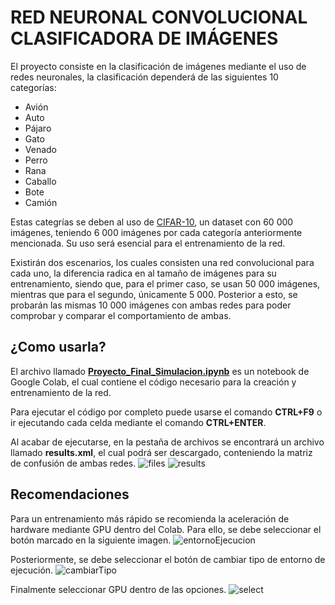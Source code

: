 # RED NEURONAL CONVOLUCIONAL CLASIFICADORA DE IMÁGENES
El proyecto consiste en la clasificación de imágenes mediante el uso de redes neuronales, la clasificación dependerá de las siguientes 10 categorías:
* Avión
* Auto
* Pájaro
* Gato
* Venado
* Perro
* Rana
* Caballo
* Bote
* Camión

Estas categrías se deben al uso de [CIFAR-10](https://www.cs.toronto.edu/~kriz/cifar.html), un dataset con 60 000 imágenes, teniendo 6 000 imágenes por cada categoría anteriormente mencionada. Su uso será esencial para el entrenamiento de la red.

Existirán dos escenarios, los cuales consisten una red convolucional para cada uno, la diferencia radica en al tamaño de imágenes para su entrenamiento, siendo que, para el primer caso, se usan 50 000 imágenes, mientras que para el segundo, únicamente 5 000. Posterior a esto, se probarán las mismas 10 000 imágenes con ambas redes para poder comprobar y comparar el comportamiento de ambas.


## ¿Como usarla?
El archivo llamado **[Proyecto_Final_Simulacion.ipynb](https://github.com/Miguel2900/Simulacion/blob/main/Proyecto_Final_Simulacion.ipynb)** es un notebook de Google Colab, el cual contiene el código necesario para la creación y entrenamiento de la red.

Para ejecutar el código por completo puede usarse el comando **CTRL+F9** o ir ejecutando cada celda mediante el comando **CTRL+ENTER**.

Al acabar de ejecutarse, en la pestaña de archivos se encontrará un archivo llamado **results.xml**, el cual podrá ser descargado, conteniendo la matriz de confusión de ambas redes.
![files](https://user-images.githubusercontent.com/61810656/169936239-1c89305d-d5f7-4004-9d3d-ed476cb306aa.png)
![results](https://user-images.githubusercontent.com/61810656/169936436-4ced2843-67fb-4439-876c-3b274e2ca233.png)

## Recomendaciones
Para un entrenamiento más rápido se recomienda la aceleración de hardware mediante GPU dentro del Colab. Para ello, se debe seleccionar el botón marcado en la siguiente imagen.
![entornoEjecucion](https://user-images.githubusercontent.com/61810656/169934271-18bc31a0-8868-474f-b7e7-39e4934c2b21.png)

Posteriormente, se debe seleccionar el botón de cambiar tipo de entorno de ejecución.
![cambiarTipo](https://user-images.githubusercontent.com/61810656/169934498-d5ce12f1-7524-41cf-933d-ebe524eb0229.png)

Finalmente seleccionar GPU dentro de las opciones.
![select](https://user-images.githubusercontent.com/61810656/169935120-ce684964-4974-459e-b339-40fca37f9496.png)
